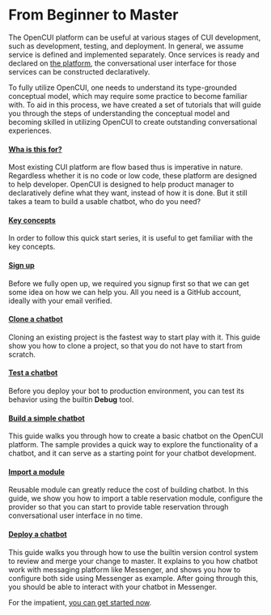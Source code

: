 # From Beginner to Master
The OpenCUI platform can be useful at various stages of CUI development, such as development, testing, and deployment. In general, we assume service is defined and implemented separately. Once services is ready and declared on [the platform](https://build.opencui.io), the conversational user interface for those services can be constructed declaratively. 

To fully utilize OpenCUI, one needs to understand its type-grounded conceptual model, which may require some practice to become familiar with. To aid in this process, we have created a set of tutorials that will guide you through the steps of understanding the conceptual model and becoming skilled in utilizing OpenCUI to create outstanding conversational experiences.

#### [Wha is this for?](are-you-ready.md)
Most existing CUI platform are flow based thus is imperative in nature. Regardless whether it is no code or low code, these platform are designed to help developer. OpenCUI is designed to help product manager to declaratively define what they want, instead of how it is done. But it still takes a team to build a usable chatbot, who do you need?

#### [Key concepts](concepts.md)
In order to follow this quick start series, it is useful to get familiar with the key concepts.

#### [Sign up](signingup.md)
Before we fully open up, we required you signup first so that we can get some idea on how we can help you. All you need is a GitHub account, ideally with your email verified. 

#### [Clone a chatbot](start-with-clone.md)
Cloning an existing project is the fastest way to start play with it. This guide show you how to clone a project, so that you do not have to start from scratch.

#### [Test a chatbot](debug.md)
Before you deploy your bot to production environment, you can test its behavior using the builtin **Debug** tool.

#### [Build a simple chatbot](pingpong.md)
This guide walks you through how to create a basic chatbot on the OpenCUI platform. The sample provides a quick way to explore the functionality of a chatbot, and it can serve as a starting point for your chatbot development. 

#### [Import a module](quickstart-reservation.md)
Reusable module can greatly reduce the cost of building chatbot. In this guide, we show you how to import a table reservation module, configure the provider so that you can start to provide table reservation through conversational user interface in no time.

#### [Deploy a chatbot](quickstart-channel.md)
This guide walks you through how to use the builtin version control system to review and merge your change to master. It explains to you how chatbot work with messaging platform like Messenger, and shows you how to configure both side using Messenger as example. After going through this, you should be able to interact with your chatbot in Messenger. 


For the impatient, [you can get started now](https://build.opencui.io).
